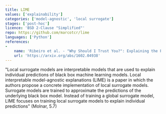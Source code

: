 ```yaml
---
title: LIME
values: ['explainability']
categories: ['model-agnostic', 'local surrogate']
stages: ['post-hoc']
licence: 'BSD 2-Clause "Simplified"'
repo: https://github.com/marcotcr/lime
languages: ['Python']
references: 
- 
    name: 'Ribeiro et al. - "Why Should I Trust You?": Explaining the Predictions of Any Classifier'
    url: 'https://arxiv.org/abs/1602.04938'
---
```


"Local surrogate models are interpretable models that are used to explain individual predictions of black box machine learning models. Local interpretable model-agnostic explanations (LIME) is a paper in which the authors propose a concrete implementation of local surrogate models. Surrogate models are trained to approximate the predictions of the underlying black box model. Instead of training a global surrogate model, LIME focuses on training local surrogate models to explain individual predictions" (Molnar, 5.7)
